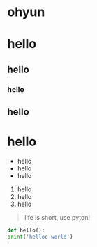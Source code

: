 # ohyun
# hello
## hello
### hello
## hello
# hello
* hello
* hello
* hello
1. hello
2. hello
3. hello
> life is short, use pyton!
```python
def hello(): 
print('helloo world')
```
